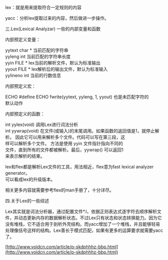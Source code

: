 lex：就是用来提取符合一定规则的内容

yacc：分析lex提取过来的内容，然后做进一步操作。

三.Lex\(Lexical Analyzar\) 一些的内部变量和函数

内部预定义变量：

yytext   char \*  当前匹配的字符串  
yyleng   int     当前匹配的字符串长度  
yyin     FILE \*  lex当前的解析文件，默认为标准输出  
yyout    FILE \*  lex解析后的输出文件，默认为标准输入  
yylineno int     当前的行数信息

内部预定义宏：

ECHO     \#define ECHO fwrite\(yytext, yyleng, 1, yyout\)  也是未匹配字符的  
         默认动作

内部预定义的函数：

int yylex\(void\)    调用Lex进行词法分析  
int yywrap\(void\)   在文件\(或输入\)的末尾调用。如果函数的返回值是1，就停止解  
                   析。 因此它可以用来解析多个文件。代码可以写在第三段，这  
                   样可以解析多个文件。 方法是使用 yyin 文件指针指向不同的  
                   文件，直到所有的文件都被解析。最后，yywrap\(\) 可以返回1  
                   来表示解析的结束。

lex和flex都是解析Lex文件的工具，用法相近，flex意为fast lexical analyzer generator。  
可以看成lex的升级版本。

相关更多内容就需要参考flex的man手册了，十分详尽。

四.关于Lex的一些综述

Lex其实就是词法分析器，通过配置文件\*.l，依据正则表达式逐字符去顺序解析文件，并动态更新内存的数据解析状态。不过Lex只有状态和状态转换能力。因为它没有堆栈，它不适合用于剖析外壳结构。而yacc增加了一个堆栈，并且能够轻易处理像括号这样的结构。Lex善长于模式匹配，如果有更多的运算要求就需要yacc了。

[http://www.voidcn.com/article/p-skdphhhz-bbp.html](http://www.voidcn.com/article/p-skdphhhz-bbp.html)

